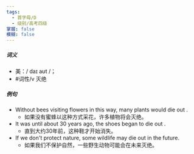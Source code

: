 ```yaml
---
tags:
  - 首字母/D
  - 级别/高考四级
掌握: false
模糊: false
---
```

##### 词义
- 美：/ daɪ aʊt /；
- #词性/v  灭绝
##### 例句
- Without bees visiting flowers in this way, many plants would die out .
	- 如果没有蜜蜂以这种方式采花，许多植物将会灭绝。
- It was until about 30 years ago, the shoes began to die out .
	- 直到大约30年前，这种鞋才开始消失。
- If we don't protect nature, some wildlife may die out in the future.
	- 如果我们不保护自然，一些野生动物可能会在未来灭绝。
